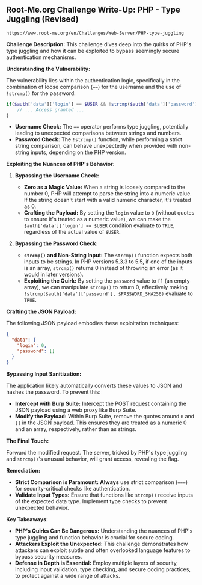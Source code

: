 ## Root-Me.org Challenge Write-Up: PHP - Type Juggling (Revised)
`https://www.root-me.org/en/Challenges/Web-Server/PHP-type-juggling`

**Challenge Description:**  This challenge dives deep into the quirks of PHP's type juggling and how it can be exploited to bypass seemingly secure authentication mechanisms. 

**Understanding the Vulnerability:**

The vulnerability lies within the authentication logic, specifically in the combination of loose comparison (`==`) for the username and the use of `!strcmp()` for the password:

```php
if($auth['data']['login'] == $USER && !strcmp($auth['data']['password'], $PASSWORD_SHA256)){
    // ... Access granted ...
}
```

- **Username Check:** The `==` operator performs type juggling, potentially leading to unexpected comparisons between strings and numbers. 
- **Password Check:** The `!strcmp()` function, while performing a strict string comparison, can behave unexpectedly when provided with non-string inputs, depending on the PHP version. 

**Exploiting the Nuances of PHP's Behavior:**

1. **Bypassing the Username Check:**

   - **Zero as a Magic Value:** When a string is loosely compared to the number 0, PHP will attempt to parse the string into a numeric value. If the string doesn't start with a valid numeric character, it's treated as 0. 
   - **Crafting the Payload:** By setting the `login` value to `0` (without quotes to ensure it's treated as a numeric value), we can make the `$auth['data']['login'] == $USER` condition evaluate to `TRUE`, regardless of the actual value of `$USER`.

2. **Bypassing the Password Check:**

   - **`strcmp()` and Non-String Input:** The `strcmp()` function expects both inputs to be strings.  In PHP versions 5.3.3 to 5.5, if one of the inputs is an array, `strcmp()` returns 0 instead of throwing an error (as it would in later versions).
   - **Exploiting the Quirk:**  By setting the `password` value to `[]` (an empty array), we can manipulate `strcmp()` to return 0, effectively making `!strcmp($auth['data']['password'], $PASSWORD_SHA256)` evaluate to `TRUE`.

**Crafting the JSON Payload:**

The following JSON payload embodies these exploitation techniques:

```json
{
  "data": {
    "login": 0, 
    "password": [] 
  }
}
```

**Bypassing Input Sanitization:**

The application likely automatically converts these values to JSON and hashes the password.  To prevent this:

- **Intercept with Burp Suite:**  Intercept the POST request containing the JSON payload using a web proxy like Burp Suite.
- **Modify the Payload:**  Within Burp Suite, remove the quotes around `0` and `[]` in the JSON payload. This ensures they are treated as a numeric 0 and an array, respectively, rather than as strings.

**The Final Touch:**

Forward the modified request. The server, tricked by PHP's type juggling and `strcmp()`'s unusual behavior, will grant access, revealing the flag. 

**Remediation:**

- **Strict Comparison is Paramount:**  **Always** use strict comparison (`===`) for security-critical checks like authentication.
- **Validate Input Types:**  Ensure that functions like `strcmp()` receive inputs of the expected data type.  Implement type checks to prevent unexpected behavior.

**Key Takeaways:**

- **PHP's Quirks Can Be Dangerous:**  Understanding the nuances of PHP's type juggling and function behavior is crucial for secure coding.
- **Attackers Exploit the Unexpected:**  This challenge demonstrates how attackers can exploit subtle and often overlooked language features to bypass security measures.
- **Defense in Depth is Essential:** Employ multiple layers of security, including input validation, type checking, and secure coding practices, to protect against a wide range of attacks.


